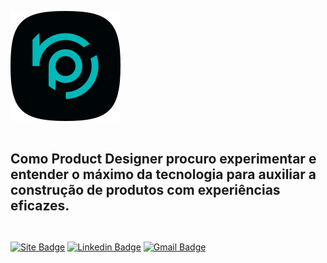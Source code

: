 [![Header](.github/github.svg)](https://rprado.design)

<br>

<strong style="font-size: 21px">Como Product Designer procuro experimentar e entender o máximo da tecnologia para auxiliar a construção de produtos com experiências eficazes.</strong>

<br>

[![Site Badge](https://img.shields.io/badge/-Portfolio-000507?style=flat-square&labelColor=00B8B8&logo=webflow&logoColor=000507&link=https://rprado.design)](https://rprado.design)
[![Linkedin Badge](https://img.shields.io/badge/-Rafael%20Prado-000507?style=flat-square&labelColor=00B8B8&logo=Linkedin&logoColor=000507&link=https://www.linkedin.com/in/rpradosilva/)](https://www.linkedin.com/in/rpradosilva/)
[![Gmail Badge](https://img.shields.io/badge/-contato@rprado.design-000507?style=flat-square&labelColor=00B8B8&logo=gmail&logoColor=000507&link=mailto:contato@rprado.design)](mailto:contato@rprado.design)
